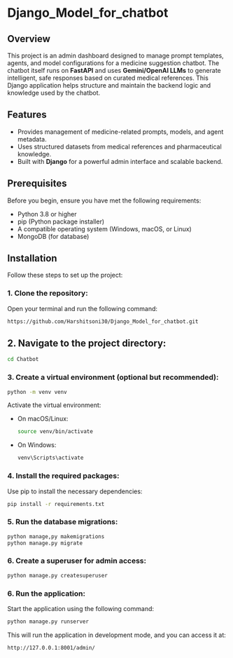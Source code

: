 # Django_Model_for_chatbot
## Overview
This project is an admin dashboard designed to manage prompt templates, agents, and model configurations for a medicine suggestion chatbot. The chatbot itself runs on **FastAPI** and uses **Gemini/OpenAI LLMs** to generate intelligent, safe responses based on curated medical references. This Django application helps structure and maintain the backend logic and knowledge used by the chatbot.

## Features
- Provides management of medicine-related prompts, models, and agent metadata.
- Uses structured datasets from medical references and pharmaceutical knowledge.
- Built with **Django** for a powerful admin interface and scalable backend.

## Prerequisites
Before you begin, ensure you have met the following requirements:
- Python 3.8 or higher  
- pip (Python package installer)  
- A compatible operating system (Windows, macOS, or Linux)  
- MongoDB (for database)

## Installation
Follow these steps to set up the project:

### 1. Clone the repository:
Open your terminal and run the following command:

```bash
https://github.com/Harshitsoni30/Django_Model_for_chatbot.git
```

## 2. Navigate to the project directory:

```bash
cd Chatbot
```

### 3. Create a virtual environment (optional but recommended):

```bash
python -m venv venv
```

Activate the virtual environment:

- On macOS/Linux:
  ```bash
  source venv/bin/activate
  ```
- On Windows:
  ```bash
  venv\Scripts\activate
  ```

### 4. Install the required packages:
Use pip to install the necessary dependencies:

```bash
pip install -r requirements.txt
```

### 5. Run the database migrations:
```bash
python manage,py makemigrations
python manage.py migrate
```

### 6. Create a superuser for admin access:
```bash
python manage.py createsuperuser
```

### 6. Run the application:
Start the application using the following command:

```bash
python manage.py runserver

```

This will run the application in development mode, and you can access it at:

```
http://127.0.0.1:8001/admin/

```
